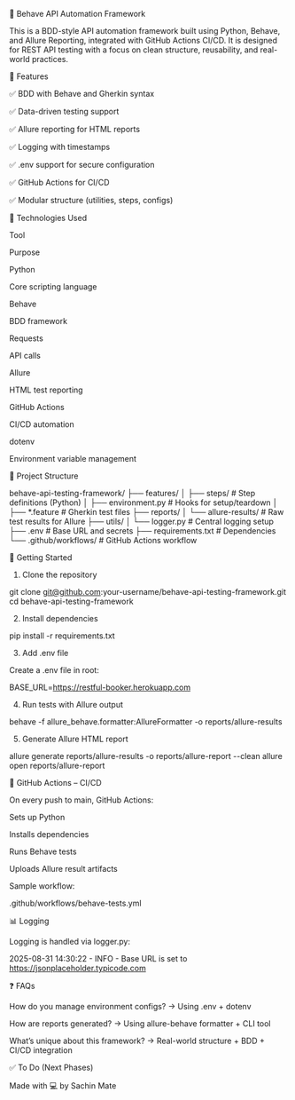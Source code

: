 🧪 Behave API Automation Framework

This is a BDD-style API automation framework built using Python, Behave, and Allure Reporting, integrated with GitHub Actions CI/CD. It is designed for REST API testing with a focus on clean structure, reusability, and real-world practices.

📌 Features

✅ BDD with Behave and Gherkin syntax

✅ Data-driven testing support

✅ Allure reporting for HTML reports

✅ Logging with timestamps

✅ .env support for secure configuration

✅ GitHub Actions for CI/CD

✅ Modular structure (utilities, steps, configs)

🔧 Technologies Used

Tool

Purpose

Python

Core scripting language

Behave

BDD framework

Requests

API calls

Allure

HTML test reporting

GitHub Actions

CI/CD automation

dotenv

Environment variable management

📁 Project Structure

behave-api-testing-framework/
├── features/
│   ├── steps/                  # Step definitions (Python)
│   ├── environment.py         # Hooks for setup/teardown
│   ├── *.feature              # Gherkin test files
├── reports/
│   └── allure-results/        # Raw test results for Allure
├── utils/
│   └── logger.py              # Central logging setup
├── .env                       # Base URL and secrets
├── requirements.txt           # Dependencies
└── .github/workflows/         # GitHub Actions workflow

🚀 Getting Started

1. Clone the repository

git clone git@github.com:your-username/behave-api-testing-framework.git
cd behave-api-testing-framework

2. Install dependencies

pip install -r requirements.txt

3. Add .env file

Create a .env file in root:

BASE_URL=https://restful-booker.herokuapp.com

4. Run tests with Allure output

behave -f allure_behave.formatter:AllureFormatter -o reports/allure-results

5. Generate Allure HTML report

allure generate reports/allure-results -o reports/allure-report --clean
allure open reports/allure-report

🤖 GitHub Actions – CI/CD

On every push to main, GitHub Actions:

Sets up Python

Installs dependencies

Runs Behave tests

Uploads Allure result artifacts

Sample workflow:

.github/workflows/behave-tests.yml

📊 Logging

Logging is handled via logger.py:

2025-08-31 14:30:22 - INFO - Base URL is set to https://jsonplaceholder.typicode.com

❓ FAQs

How do you manage environment configs? → Using .env + dotenv

How are reports generated? → Using allure-behave formatter + CLI tool

What’s unique about this framework? → Real-world structure + BDD + CI/CD integration

✅ To Do (Next Phases)





Made with 💻 by Sachin Mate

